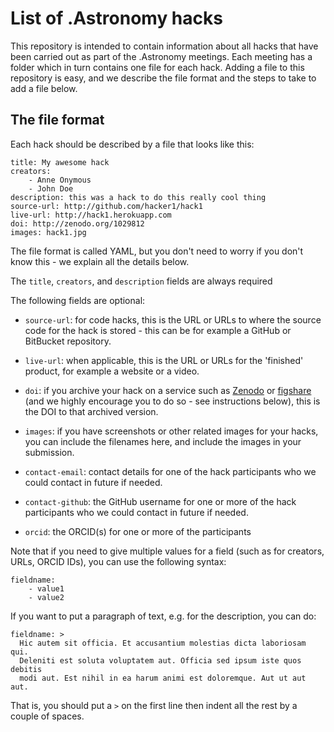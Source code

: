 List of .Astronomy hacks
========================

This repository is intended to contain information about all hacks that have
been carried out as part of the .Astronomy meetings. Each meeting has a folder
which in turn contains one file for each hack. Adding a file to this repository
is easy, and we describe the file format and the steps to take to add a file
below.

The file format
---------------

Each hack should be described by a file that looks like this:

    title: My awesome hack
    creators:
        - Anne Onymous
        - John Doe
    description: this was a hack to do this really cool thing
    source-url: http://github.com/hacker1/hack1
    live-url: http://hack1.herokuapp.com
    doi: http://zenodo.org/1029812
    images: hack1.jpg
    
The file format is called YAML, but you don't need to worry if you don't know
this - we explain all the details below.

The ``title``, ``creators``, and ``description`` fields are always required

The following fields are optional:

* ``source-url``: for code hacks, this is the URL or URLs to where the source
  code for the hack is stored - this can be for example a GitHub or BitBucket
  repository.
  
* ``live-url``: when applicable, this is the URL or URLs for the 'finished' product,
  for example a website or a video.

* ``doi``: if you archive your hack on a service such as
  [Zenodo](https://zenodo.org) or [figshare](https://figshare.com) (and we
  highly encourage you to do so - see instructions below), this is the DOI to
  that archived version.
  
* ``images``: if you have screenshots or other related images for your hacks,
  you can include the filenames here, and include the images in your submission.

* ``contact-email``: contact details for one of the hack participants who we
  could contact in future if needed.
  
* ``contact-github``: the GitHub username for one or more of the hack
  participants who we could contact in future if needed.
  
* ``orcid``: the ORCID(s) for one or more of the participants

Note that if you need to give multiple values for a field (such as for
creators, URLs, ORCID IDs), you can use the following syntax:

    fieldname:
        - value1
        - value2
        
If you want to put a paragraph of text, e.g. for the description, you can do:

    fieldname: >
      Hic autem sit officia. Et accusantium molestias dicta laboriosam qui.
      Deleniti est soluta voluptatem aut. Officia sed ipsum iste quos debitis
      modi aut. Est nihil in ea harum animi est doloremque. Aut ut aut aut.
      
That is, you should put a ``>`` on the first line then indent all the rest by a
couple of spaces.

